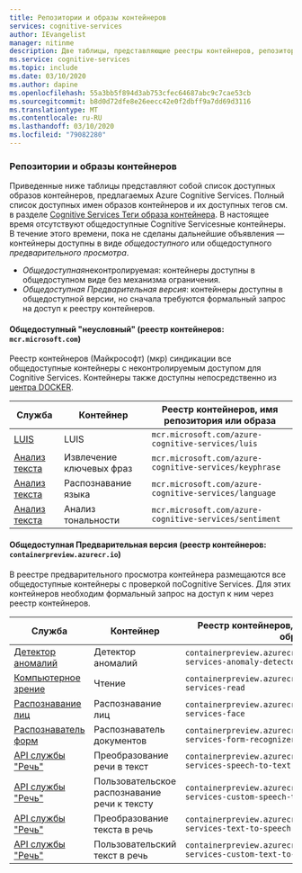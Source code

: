 ```yaml
---
title: Репозитории и образы контейнеров
services: cognitive-services
author: IEvangelist
manager: nitinme
description: Две таблицы, представляющие реестры контейнеров, репозитории и имена образов для всех предложений службы.
ms.service: cognitive-services
ms.topic: include
ms.date: 03/10/2020
ms.author: dapine
ms.openlocfilehash: 55a3bb5f894d3ab753cfec64687abc9c7cae53cb
ms.sourcegitcommit: b8d0d72dfe8e26eecc42e0f2dbff9a7dd69d3116
ms.translationtype: MT
ms.contentlocale: ru-RU
ms.lasthandoff: 03/10/2020
ms.locfileid: "79082280"
---
```

### <a name="container-repositories-and-images"></a>Репозитории и образы контейнеров

Приведенные ниже таблицы представляют собой список доступных образов контейнеров, предлагаемых Azure Cognitive Services. Полный список доступных имен образов контейнеров и их доступных тегов см. в разделе [Cognitive Services Теги образа контейнера](../container-image-tags.md). В настоящее время отсутствуют общедоступные Cognitive Servicesные контейнеры. В течение этого времени, пока не сделаны дальнейшие объявления — контейнеры доступны в виде *общедоступного* или общедоступного *предварительного просмотра*.

 - *Общедоступная*неконтролируемая: контейнеры доступны в общедоступном виде без механизма ограничения.
 - *Общедоступная Предварительная версия*: контейнеры доступны в общедоступной версии, но сначала требуются формальный запрос на доступ к реестру контейнеров.

#### <a name="public-ungated-container-registry-mcrmicrosoftcom"></a>Общедоступный "неусловный" (реестр контейнеров: `mcr.microsoft.com`)

Реестр контейнеров (Майкрософт) (мкр) синдикации все общедоступные контейнеры с неконтролируемым доступом для Cognitive Services. Контейнеры также доступны непосредственно из [центра DOCKER](https://hub.docker.com/_/microsoft-azure-cognitive-services).

| Служба | Контейнер | Реестр контейнеров, имя репозитория или образа |
|--|--|--|
| [LUIS](../../LUIS/luis-container-howto.md) | LUIS | `mcr.microsoft.com/azure-cognitive-services/luis` |
| [Анализ текста](../../text-analytics/how-tos/text-analytics-how-to-install-containers.md) | Извлечение ключевых фраз | `mcr.microsoft.com/azure-cognitive-services/keyphrase` |
| [Анализ текста](../../text-analytics/how-tos/text-analytics-how-to-install-containers.md) | Распознавание языка | `mcr.microsoft.com/azure-cognitive-services/language` |
| [Анализ текста](../../text-analytics/how-tos/text-analytics-how-to-install-containers.md) | Анализ тональности | `mcr.microsoft.com/azure-cognitive-services/sentiment` |

#### <a name="public-gated-preview-container-registry-containerpreviewazurecrio"></a>Общедоступная Предварительная версия (реестр контейнеров: `containerpreview.azurecr.io`)

В реестре предварительного просмотра контейнера размещаются все общедоступные контейнеры с проверкой поCognitive Services. Для этих контейнеров необходим формальный запрос на доступ к ним через реестр контейнеров.

| Служба | Контейнер | Реестр контейнеров, имя репозитория или образа |
|--|--|--|
| [Детектор аномалий](../../anomaly-detector/anomaly-detector-container-howto.md) | Детектор аномалий | `containerpreview.azurecr.io/microsoft/cognitive-services-anomaly-detector` |
| [Компьютерное зрение](../../Computer-vision/computer-vision-how-to-install-containers.md) | Чтение | `containerpreview.azurecr.io/microsoft/cognitive-services-read` |
| [Распознавание лиц](../../face/face-how-to-install-containers.md) | Распознавание лиц | `containerpreview.azurecr.io/microsoft/cognitive-services-face` |
| [Распознаватель форм](https://go.microsoft.com/fwlink/?linkid=2083826&clcid=0x409) | Распознаватель документов | `containerpreview.azurecr.io/microsoft/cognitive-services-form-recognizer` |
| [API службы "Речь"](../../speech-service/speech-container-howto.md?tab=stt) | Преобразование речи в текст | `containerpreview.azurecr.io/microsoft/cognitive-services-speech-to-text` |
| [API службы "Речь"](../../speech-service/speech-container-howto.md?tab=cstt) | Пользовательское распознавание речи к тексту | `containerpreview.azurecr.io/microsoft/cognitive-services-custom-speech-to-text` |
| [API службы "Речь"](../../speech-service/speech-container-howto.md?tab=tts) | Преобразование текста в речь | `containerpreview.azurecr.io/microsoft/cognitive-services-text-to-speech` |
| [API службы "Речь"](../../speech-service/speech-container-howto.md?tab=ctts) | Пользовательский текст в речь | `containerpreview.azurecr.io/microsoft/cognitive-services-custom-text-to-speech` |
